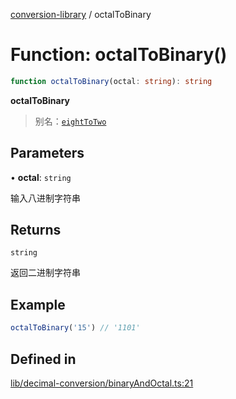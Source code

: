[conversion-library](../globals.md) / octalToBinary

# Function: octalToBinary()

```ts
function octalToBinary(octal: string): string
```

**octalToBinary**

<Badge type="tip" text="version: v0.0.5+" />

> 别名：[`eightToTwo`](eightToTwo)

## Parameters

• **octal**: `string`

输入八进制字符串

## Returns

`string`

返回二进制字符串

## Example

```ts
octalToBinary('15') // '1101'
```

## Defined in

[lib/decimal-conversion/binaryAndOctal.ts:21](https://github.com/fxss5201/conversion-library/blob/main/lib/decimal-conversion/binaryAndOctal.ts#L21)
